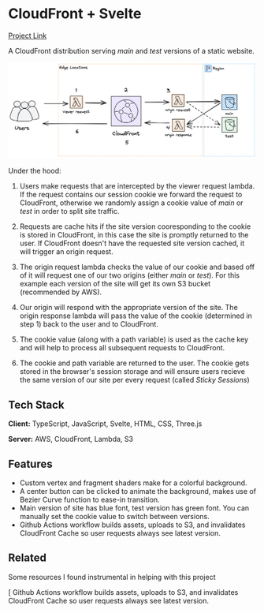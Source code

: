# CloudFront + Svelte

[Project Link](https://day0343nsogx7.cloudfront.net)

A CloudFront distribution serving _main_ and _test_ versions of a static website.

![This is an image](imgs/deployment.png)

Under the hood:

1. Users make requests that are intercepted by the viewer request lambda. If the request contains our session cookie we forward the request to CloudFront, otherwise we randomly assign a cookie value of _main_ or _test_ in order to split site traffic.

2. Requests are cache hits if the site version cooresponding to the cookie is stored in CloudFront, in this case the site is promptly returned to the user. If CloudFront doesn't have the requested site version cached, it will trigger an origin request.

3. The origin request lambda checks the value of our cookie and based off of it will request one of our two origins (either _main_ or _test_). For this example each version of the site will get its own S3 bucket (recommended by AWS).

4. Our origin will respond with the appropriate version of the site. The origin response lambda will pass the value of the cookie (determined in step 1) back to the user and to CloudFront.

5. The cookie value (along with a path variable) is used as the cache key and will help to process all subsequent requests to CloudFront.

6. The cookie and path variable are returned to the user. The cookie gets stored in the browser's session storage and will ensure users recieve the same version of our site per every request (called _Sticky Sessions_)

## Tech Stack

**Client:** TypeScript, JavaScript, Svelte, HTML, CSS, Three.js

**Server:** AWS, CloudFront, Lambda, S3

## Features

- Custom vertex and fragment shaders make for a colorful background.
- A center button can be clicked to animate the background, makes use of Bezier Curve function to ease-in transition.
- Main version of site has blue font, test version has green font. You can manually set the cookie value to switch between versions.
- Github Actions workflow builds assets, uploads to S3, and invalidates CloudFront Cache so user requests always see latest version.

## Related

Some resources I found instrumental in helping with this project

[ Github Actions workflow builds assets, uploads to S3, and invalidates CloudFront Cache so user requests always see latest version.
